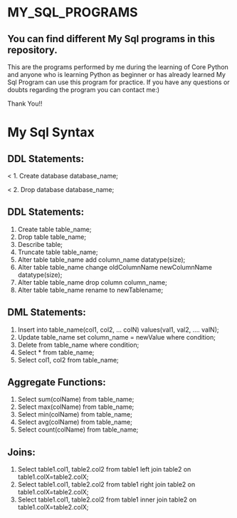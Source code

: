 # MY_SQL_PROGRAMS

## You can find different My Sql programs in this repository.

This are the programs performed by me during the learning of Core Python and anyone who is learning Python as beginner or has already learned My Sql Program can use this program for practice. If you have any questions or doubts regarding the program you can contact me:)

Thank You!!

 # My Sql Syntax
 
## DDL Statements: 
< 1. Create database database_name; 

< 2. Drop database database_name;

## DDL Statements: 
1. Create table table_name; 
2. Drop table table_name; 
3. Describe table; 
4. Truncate table table_name; 
5. Alter table table_name add column_name datatype(size); 
6. Alter table table_name change oldColumnName newColumnName datatype(size); 
7. Alter table table_name drop column column_name; 
8. Alter table table_name rename to newTablename;
   
## DML Statements: 
1. Insert into table_name(col1, col2, … colN) values(val1, val2, 
…. valN); 
2. Update table_name set column_name = newValue where 
condition; 
3. Delete from table_name where condition; 
4. Select * from table_name; 
5. Select col1, col2 from table_name;
    
## Aggregate Functions: 
1. Select sum(colName) from table_name; 
2. Select max(colName) from table_name; 
3. Select min(colName) from table_name; 
4. Select avg(colName) from table_name; 
5. Select count(colName) from table_name;
   
## Joins: 
1. Select table1.col1, table2.col2 from table1 left join table2 on table1.colX=table2.colX; 
2. Select table1.col1, table2.col2 from table1 right join table2 on table1.colX=table2.colX; 
3. Select table1.col1, table2.col2 from table1 inner join table2 on table1.colX=table2.colX; 
